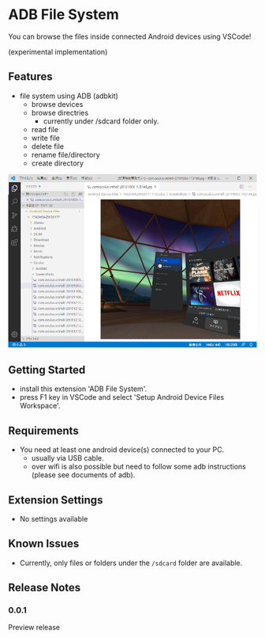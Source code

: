 # ADB File System

You can browse the files inside connected Android devices using VSCode!

(experimental implementation)

## Features

* file system using ADB (adbkit)
  * browse devices
  * browse directries
    * currently under /sdcard folder only.
  * read file
  * write file
  * delete file
  * rename file/directory
  * create directory

![example](images/example1.png)

## Getting Started

* install this extension 'ADB File System'.
* press F1 key in VSCode and select 'Setup Android Device Files Workspace'.

## Requirements

* You need at least one android device(s) connected to your PC.
  * usually via USB cable.
  * over wifi is also possible but need to follow some adb instructions (please see documents of adb).

## Extension Settings

* No settings available

## Known Issues

* Currently, only files or folders under the `/sdcard` folder are available.

## Release Notes

### 0.0.1

Preview release


